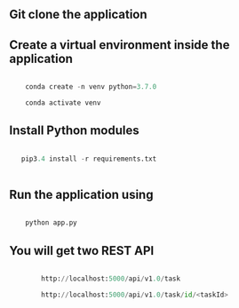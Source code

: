 ## Git clone the application

## Create a virtual environment inside the application 

```python

    conda create -n venv python=3.7.0 

    conda activate venv

```

## Install Python modules

```python

   pip3.4 install -r requirements.txt 
    
```


## Run the application using

```python

    python app.py

```


## You will get two REST API

```python

        http://localhost:5000/api/v1.0/task

        http://localhost:5000/api/v1.0/task/id/<taskId>

```
